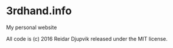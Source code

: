 # 3rdhand.info
My personal website

All code is (c) 2016 Reidar Djupvik released under the MIT license.
